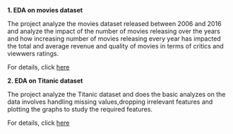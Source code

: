 **1.  EDA on movies dataset**

The project analyze the movies dataset released between 2006 and 2016 and analyze the impact of the number of movies releasing over the years and how increasing number of movies releasing every year has impacted the total and average revenue and quality of movies in terms of critics and viewwers ratings.

For details, click [here](https://github.com/AnkitNigam1985/Data-Science-Projects/tree/master/Term1-Term2-Project/EDA%20on%20movies%20data "here")


**2.  EDA on Titanic dataset**

The project analyze the Titanic dataset and does the basic analyzes on the data involves handling missing values,dropping irrelevant features and plotting the graphs to study the required features.

For details, click [here](https://github.com/AnkitNigam1985/Data-Science-Projects/tree/master/EDA%20Projects/EDA%20on%20Titnanic%20data%20set "here")
